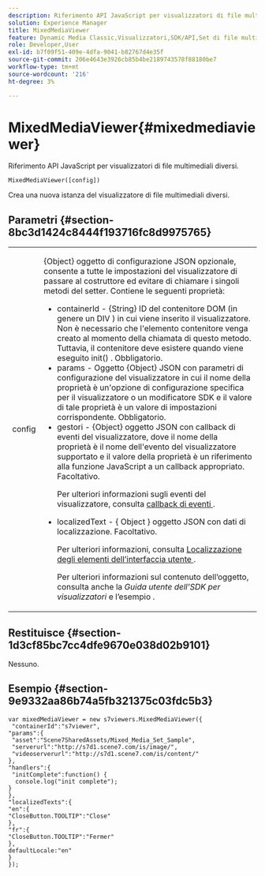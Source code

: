 ```yaml
---
description: Riferimento API JavaScript per visualizzatori di file multimediali diversi.
solution: Experience Manager
title: MixedMediaViewer
feature: Dynamic Media Classic,Visualizzatori,SDK/API,Set di file multimediali diversi
role: Developer,User
exl-id: b7f09f51-409e-4dfa-9041-b82767d4e35f
source-git-commit: 206e4643e3926cb85b4be2189743578f88180be7
workflow-type: tm+mt
source-wordcount: '216'
ht-degree: 3%

---
```


# MixedMediaViewer{#mixedmediaviewer}

Riferimento API JavaScript per visualizzatori di file multimediali diversi.

`MixedMediaViewer([config])`

Crea una nuova istanza del visualizzatore di file multimediali diversi.

## Parametri {#section-8bc3d1424c8444f193716fc8d9975765}

<table id="table_896DFF34A68A403DB93A6D597461A573"> 
 <tbody> 
  <tr> 
   <td colname="col1"> <p> <span class="codeph"> <span class="varname"> config  </span> </span> </p> </td> 
   <td colname="col2"> <p> <span class="codeph"> {Object} oggetto di configurazione JSON  </span> opzionale, consente a tutte le impostazioni del visualizzatore di passare al costruttore ed evitare di chiamare i singoli metodi del setter. Contiene le seguenti proprietà: </p> <p> 
     <ul id="ul_266C711E8E75471E90C15F39A96A142F"> 
      <li id="li_71857BBD652243A094E936C2C8EA9702"> <span class="codeph"> containerId  </span> -  <span class="codeph"> {String}  </span> ID del contenitore DOM (in genere un  <span class="codeph"> DIV  </span>) in cui viene inserito il visualizzatore. Non è necessario che l'elemento contenitore venga creato al momento della chiamata di questo metodo. Tuttavia, il contenitore deve esistere quando viene eseguito <span class="codeph"> init() </span> . Obbligatorio. </li> 
      <li id="li_3D28979F04274AC9B507B33D4275FC3A"> <span class="codeph"> params  </span> - Oggetto  <span class="codeph"> {Object}  </span> JSON con parametri di configurazione del visualizzatore in cui il nome della proprietà è un'opzione di configurazione specifica per il visualizzatore o un modificatore SDK e il valore di tale proprietà è un valore di impostazioni corrispondente. Obbligatorio. </li> 
      <li id="li_A40AC2167575415FB3383D070E27B9AB"> <span class="codeph"> gestori  </span> -  <span class="codeph"> {Object} oggetto  </span> JSON con callback di eventi del visualizzatore, dove il nome della proprietà è il nome dell'evento del visualizzatore supportato e il valore della proprietà è un riferimento alla funzione JavaScript a un callback appropriato. Facoltativo. <p>Per ulteriori informazioni sugli eventi del visualizzatore, consulta <a href="../../../c-html5-s7-aem-asset-viewers/c-html5-mixedmedia-viewer-about/c-html5-mixedmedia-event-callbacks.md#concept-273d2cddbb7144e284b618ffaf3deabc" format="dita" scope="local"> callback di eventi </a> . </p> </li> 
      <li id="li_C592026403804A4FAE12863944A10EE4"> <p> <span class="codeph"> localizedText  </span> - {  <span class="codeph"> Object  </span>} oggetto JSON con dati di localizzazione. Facoltativo. </p> <p>Per ulteriori informazioni, consulta <a href="../../../c-html5-s7-aem-asset-viewers/c-html5-mixedmedia-viewer-about/c-html5-mixedmedia-viewer-localization.md#concept-16262b8096474d6c9c018c3e99110dd1" format="dita" scope="local"> Localizzazione degli elementi dell’interfaccia utente </a> . </p> <p>Per ulteriori informazioni sul contenuto dell’oggetto, consulta anche la <i>Guida utente dell’SDK per visualizzatori</i> e l’esempio . </p> </li> 
     </ul> </p> </td> 
  </tr> 
 </tbody> 
</table>

## Restituisce {#section-1d3cf85bc7cc4dfe9670e038d02b9101}

Nessuno.

## Esempio {#section-9e9332aa86b74a5fb321375c03fdc5b3}

```
var mixedMediaViewer = new s7viewers.MixedMediaViewer({ 
 "containerId":"s7viewer", 
"params":{ 
 "asset":"Scene7SharedAssets/Mixed_Media_Set_Sample", 
 "serverurl":"http://s7d1.scene7.com/is/image/", 
 "videoserverurl":"http://s7d1.scene7.com/is/content/" 
}, 
"handlers":{ 
 "initComplete":function() { 
  console.log("init complete"); 
} 
}, 
"localizedTexts":{ 
"en":{ 
"CloseButton.TOOLTIP":"Close" 
}, 
"fr":{ 
"CloseButton.TOOLTIP":"Fermer" 
}, 
defaultLocale:"en" 
} 
});
```
